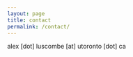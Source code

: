 ```yaml
---
layout: page
title: contact
permalink: /contact/
---
```


alex [dot] luscombe [at] utoronto [dot] ca
